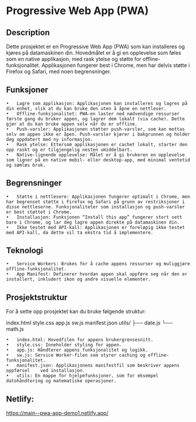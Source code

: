 
# Progressive Web App (PWA) 

## Description

Dette prosjektet er en Progressive Web App (PWA) som kan installeres og kjøres på datamaskinen din. Hovedmålet er å gi en opplevelse som føles som en native applikasjon, med rask ytelse og støtte for offline-funksjonalitet. Applikasjonen fungerer best i Chrome, men har delvis støtte i Firefox og Safari, med noen begrensninger.

## Funksjoner

	•	Lagre som applikasjon: Applikasjonen kan installeres og lagres på din enhet, slik at du kan bruke den uten å åpne en nettleser.
	•	Offline-funksjonalitet: PWA-en laster ned nødvendige ressurser første gang du bruker appen, og lagrer dem lokalt (via cache). Dette gjør at du kan bruke appen selv når du er offline.
	•	Push-varsler: Applikasjonen støtter push-varsler, som kan mottas selv om appen ikke er åpen. Push-varsler kjører i bakgrunnen og holder deg oppdatert med ny informasjon.
	•	Rask ytelse: Ettersom applikasjonen er cachet lokalt, starter den opp raskt og er tilgjengelig nesten umiddelbart.
	•	Native-lignende opplevelse: Målet er å gi brukeren en opplevelse som ligner på en native mobil- eller desktop-app, med minimal ventetid og sømløs bruk.

## Begrensninger

	•	Støtte i nettlesere: Applikasjonen fungerer optimalt i Chrome, men har begrenset støtte i Firefox og Safari på grunn av restriksjoner i disse nettleserne. Funksjonaliteter som installasjon og push-varsler er best støttet i Chrome.
	•	Installasjon: Funksjonen “Install this app” fungerer stort sett bare i Chrome, og lar deg lagre appen direkte på datamaskinen din.
	•	Ikke testet med API-kall: Applikasjonen er foreløpig ikke testet med API-kall, da dette vil ta ekstra tid å implementere.

## Teknologi

	•	Service Workers: Brukes for å cache appens ressurser og muliggjøre offline-funksjonalitet.
	•	App Manifest: Definerer hvordan appen skal oppføre seg når den er installert, inkludert ikon og andre visuelle elementer.

## Prosjektstruktur
For å sette opp prosjektet kan du bruke følgende struktur:

index.html
style.css
app.js
sw.js
manifest.json
utils/
  ├── date.js
  └── math.js

	•	index.html: Hovedfilen for appens brukergrensesnitt.
	•	style.css: Inneholder styling for appen.
	•	app.js: Håndterer appens funksjonalitet og logikk.
	•	sw.js: Service Worker-filen som styrer caching og offline-funksjonalitet.
	•	manifest.json: Applikasjonens manifestfil som beskriver appens oppførsel    ved installasjon.
	•	utils: En mappe for hjelpefunksjoner, som for eksempel datohåndtering og matematiske operasjoner.


## Netlify:
https://main--pwa-app-demo1.netlify.app/




   




```